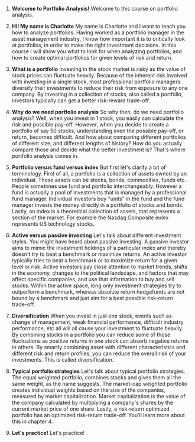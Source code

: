1. **Welcome to Portfolio Analysis!**
Welcome to this course on portfolio analysis.

2. **Hi! My name is Charlotte**
My name is Charlotte and I want to teach you how to analyze portfolios. Having worked as a portfolio manager in the asset management industry, I know how important it is to critically look at portfolios, in order to make the right investment decisions. In this course I will show you what to look for when analyzing portfolios, and how to create optimal portfolios for given levels of risk and return.

3. **What is a portfolio**
Investing in the stock market is risky as the value of stock prices can fluctuate heavily. Because of the inherent risk involved with investing in a single stock, most professional portfolio managers diversify their investments to reduce their risk from exposure to any one company. By investing in a collection of stocks, also called a portfolio, investors typically can get a better risk-reward trade-off.

4. **Why do we need portfolio analysis**
So why then, do we need portfolio analysis? Well, when you invest in 1 stock, you easily can calculate the risk and possible pay-off. However, when you decide to create a portfolio of say 50 stocks, understanding even the possible pay-off, or return, becomes difficult. And how about comparing different portfolios of different size, and different lengths of history? How do you actually compare those and decide what the better investment is? That's where portfolio analysis comes in.

5. **Portfolio versus fund versus index**
But first let's clarify a bit of terminology. First of all, a portfolio is a collection of assets owned by an individual. Those assets can be stocks, bonds, commodities, funds etc. People sometimes use fund and portfolio interchangeably. However a fund is actually a pool of investments that is managed by a professional fund manager. Individual investors buy "units" in the fund and the fund manager invests the money directly in a portfolio of stocks and bonds. Lastly, an index is a theoretical collection of assets, that represents a section of the market. For example the Nasdaq Composite index represents US technology stocks.

6. **Active versus passive investing**
Let's talk about different investment styles. You might have heard about passive investing. A passive investor aims to mimic the investment holdings of a particular index and thereby doesn't try to beat a benchmark or maximize returns. An active investor typically tries to beat a benchmark or to maximize return for a given level or risk. Active investors pay close attention to market trends, shifts in the economy, changes to the political landscape, and factors that may affect specific companies, and use that information to buy and sell stocks. Within the active space, long only investment strategies try to outperform a benchmark, whereas absolute return hedgefunds are not bound by a benchmark and just aim for a best possible risk-return trade-off.

7. **Diversification**
When you invest in just one stock, events such as change of management, weak financial performance, difficult industry performance, etc all will all cause your investment to fluctuate heavily. By combining stocks in a portfolio you can reduce some of those fluctuations as positive returns in one stock can absorb negative returns in others. By smartly combining asset with different characteristics and different risk and return profiles, you can reduce the overall risk of your investments. This is called diversification.

8. **Typical portfolio strategies**
Let's talk about typical portfolio strategies. The equal weighted portfolio, combines stocks and gives them all the same weight, as the name suggests. The market-cap weighted portfolio creates individual weights based on the size of the companies, measured by market capitalization. Market capitalization is the value of the company calculated by multiplying a company's shares by the current market price of one share. Lastly, a risk-return optimized portfolio has an optimized risk-return trade-off. You'll learn more about this in chapter 4.

9. **Let's practice!**
Let's practice!